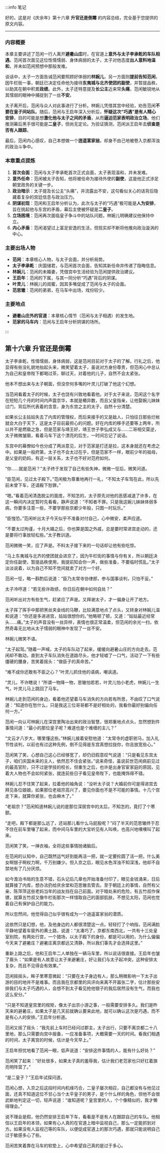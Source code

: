 :::info 笔记

好的，这是对《庆余年》第十六章 **升官还是倒霉** 的内容总结，完全基于您提供的原文内容。

---

### **内容概要**

本章主要讲述了范闲一行人离开**避暑山庄**时，在官道上**意外与太子李承乾的车队相遇**。范闲首次面见这位性情懦弱、身体病弱的太子，太子对他态度**出人意料地温和**，并未如范闲预想中那般发难。

谈话中，太子一方面告诫范闲要照顾好体弱的**林婉儿**，另一方面则**提前告知范闲**，因牛栏街一事，朝廷已决定任命他为接待**东夷城与北齐使团的副使**，并暂提品秩，以助其在朝中积累**政绩**。此外，太子还特意提及**长公主**近来常**头痛**，范闲敏锐地从其懦弱的眼神中捕捉到了一丝**不安**。

太子离开后，范闲与众人对此事进行了分析。林婉儿凭借其宫中经验，劝告范闲**不要在皇子间站队**。随后，范闲与王启年深入分析后，**怀疑这次“巧遇”是有人精心安排**，目的可能是想**激化他与太子之间的矛盾**，从而**逼迫范家表明政治立场**。他们推测幕后黑手很可能是**二皇子**，但尚无定论。为验证猜测，范闲派王启年去**侦查是否有人跟踪**。

最后，范闲内心感叹，自己本想做一个**逍遥富家翁**，却身不由己地被卷入京都浑浊的政治斗争中。

### **本章重点提炼**

1.  **首次会面**：范闲与太子李承乾首次正式会面，太子表现温和，并未发难。
2.  **意外任命**：范闲被太子告知，他将被任命为接待外使的**副使**，这是他正式涉足朝堂政务的关键一步。
3.  **政治暗示**：太子提及长公主“头痛”，并流露出不安，这句看似关心的话背后隐藏着复杂的宫廷信息与政治压力。
4.  **阴谋初现**：范闲和王启年分析认为，此次与太子的“巧遇”极可能是**人为安排**，旨在挑起他与东宫的矛盾，幕后主使被怀疑是**二皇子**。
5.  **立场困境**：范闲再次面临皇子争斗中的站队问题，林婉儿明确建议他保持中立。
6.  **内心矛盾**：范闲渴望过上富足安逸的生活，但现实却不断将他推向政治漩涡的中心。

### **主要出场人物**

*   **范闲**：本章核心人物，与太子会面，并分析局势。
*   **太子李承乾**：庆国储君，与范闲首次会面，告知其新任命并传递了隐晦信息。
*   **林婉儿**：范闲的未婚妻，凭借宫中生活经验为范闲提供政治建议。
*   **王启年**：范闲的下属，与其一同分析“巧遇”背后的阴谋。
*   **叶灵儿**：林婉儿的闺蜜，因其多嘴促成了范闲与太子的会面。
*   **范思辙**：范闲的弟弟，在马车中出场，戏份较少。

### **主要地点**

*   **避暑山庄外的官道**：本章核心情节（范闲与太子相遇）的发生地。
*   **范家的马车内**：范闲与王启年分析阴谋的场所。

:::

## 第十六章 **升官还是倒霉**

太子李承乾，性情懦弱，身体病弱，这是范闲目前对于太子的了解。行礼之后，他显得有些没礼貌地抬起头来，微笑望着太子，虽说对方身份尊贵，但范闲心中总认为自己和皇帝陛下都喝过茶，聊过天，对着他的儿子，自然不会太紧张。

他本不想出来与太子朝面，但没奈何多嘴的叶灵儿打破了他这个幻想。

当范闲看着太子的时候，太子也饶有兴致地看着他。对于太子来说，范闲这个名字在短短几个月的时间内声震京华，本就是樁异数，而且父皇指亲，让他娶婉儿妹妹过门，背后所代表着的含意，身为东宫之主的太子，自然十分清楚。

如果长公主姑姑失去了内库的管理权，而后来接手的又是敌人，只怕往日那些烂帐就会大白于天下，这是太子目前最担心的问题。好在内库的移手还要等上两年，所以并不是燃眉之急，但是范家与靖王好，靖王世子李弘成又与……二哥相交莫逆，太子微微皱眉，看着马车下这个漂亮的后生，一时间忘记了说话。

东宫中的幕僚如今也分成了两派意见，对于范家是打还是拉，这本身就还在考虑之中。如果是一般府第，太子也不会太过在乎，但是范家不一样，眼前少年的祖母，是父皇的奶妈，有这一层关系，太子也不好对范府如何。

“你……就是范闲？”太子终于发现了自己有些失神，微微一怔后，微笑问道。

“臣范闲，见过太子殿下。”范闲极为尊重地再行一礼，“不知太子车驾在此，所以先前未曾下车，还请殿下恕罪。”

“嗯。”看着范闲清逸脱尘的面庞，不知怎的，太子原先对他的恶感减退了许多，在这一瞬间内决定暂时先看看，静声说道：“不知者不罪。只是我这婉儿妹妹体弱多病，你要多注意一些，不要学那些京都少年般，只图一时玩乐。”

“臣惶恐。”范闲听出太子今天似乎不准备对付自己，心中微安，柔声应道。

“不要太过拘谨，十月大婚之后，你也算是国之外戚，总是要时常进宫走动的，还是要将行事放轻松些。”太子教训道。

范闲微微一笑，应了声是。不料太子接下来的一句话却让他有些吃惊。

“马上东夷城与北齐的使团就会进京了，因为牛栏街的事情与你有关，所以朝廷决定你任副使，暂提品秩使用，我提前知会你一声，做些准备，不要临时慌乱。”太子淡淡说着，以为自己不知不觉间就卖了对方一个好。

范闲一怔，略一斟酌后说道：“臣乃太常寺协律郎，参与国事谈判，只怕不妥。”

太子冷哼道：“若无些许政绩，你日后在朝中如何自处？”

范闲听出对方有些生气，赶紧应了声是。又拜谢太子，才一偏身让开了地方。

太子挥了挥手中那把黑丝夹金线的马鞭，比较满意地点了点头，又转身对林婉儿温和说道：“你还是多进进宫，姑姑很想你的。”他略顿了顿，又道：“姑姑最近经常头……痛。”太子的声音没有一丝异样，表情也很正常温柔，但范闲的余光一扫，依然奇毒无比地从太子懦弱的眼神中发现了一丝不安。

林婉儿微笑不语。

“太子起驾。”随着一声喊，太子的车队动了起来，缓缓向避暑山庄的方向走去。范闲却不敢动，直到太子车队消失在道路尽头，他才轻嘘了一口气，活动了一下有些僵硬的腰身，苦笑着摇头：“做臣子的真命苦。”

“难不成你还敢有不臣之心？”叶灵儿抓住他的语病，嘲讽道。

“灵儿，不许瞎说！”所谓一物降一物，思辙怕若若，叶灵儿怕小老虎，林婉儿一生气，叶灵儿马上跳回了马车。

林婉儿走到范闲的身边，看着他还望着马车消失的方向若有所思，不由叹了口气说道：“知道你在愁什么，只是我这三位哥哥都不是好相处的，我看你最好别偏向任何一方。”

范闲一向认可林婉儿在深宫里陶冶出来的政治智慧，很郑重地点点头，忽然想到件事情问道：“最小的那位皇子呢？难道也是个难缠的主儿？”

“文云才八岁大，哪里懂这些。”林婉儿接着安慰他道：“太常寺的虚职驸马，加入礼节性谈判，以前也有过这种先例，倒不见得是东宫真想拉拢你，你且放宽些心。”

范闲笑了笑，心想自己这心已经够宽了，却仍旧假意叹气说道：“只是看见东宫太子，咱们庆国未来的主人，依然忍不住会紧张。”说来奇怪，虽说前世范闲病前见过的最高官阶，只不过是学技的校长，但重生之后，也许是出身官宦家庭的原因，见着大人物也不会如何紧张，就连前些日子看见皇帝陛下，也能掩饰得不错。

林婉儿忍不住笑了起来，拉着他的袖角说：“没听太子说？大婚前你可是得进宫去拜见各位娘娘，如果那位老祖宗高兴了，要见你面也不是不可能的事情。十几个宫走下来，就算你紧张，也会麻木了。”

“老祖宗？”范闲知道林婉儿说的是那位深居宫中的太后，不知怎的，竟打了个寒颤。

“走吧，殿下都是那么远了，还站那儿看什么马屁股呢？”闷了半天的范思辙终于忍不住在前车里嚷了起来，而中间马车里的大宝听见有人叫唤，也高兴地噢噢叫了起来。

范闲笑了笑，一掸衣袖，全将这些事情抛诸脑后。

在范闲的认知中，自己既然运气好到能再活一把，就一定要抡圆了活一把，什么美女啊银子啊权力啊，千万别嫌少。但入京之后，眼见水色浑浊不知深浅，他却不自禁地有了几分厌烦。

如今澹泊书局的生意不错，石头记后几章也开始准备付印了，眼见金钱涌来，日后就算接了内库，想办法扔给庆余堂和范思辙去管去。至于朝廷上的事情，自然有父亲、陈萍萍这些老妈当年的战友挡在自己前面。对于暗处来的危险，有五竹叔作保镖，就算五竹叔又像牛栏街那次一样惜取自己的面部肌肤，不想见太阳，范闲也觉着自己有保护自己的能力。

所以忽然间，他觉得自己似乎很有成为一个逍遥富家翁的潜质。

这依然只是幻想，他，及他身边的人都很清楚这一点。轻轻打了个响指，范闲满脸平静地望着车窗外的黄土路，说道：“太凑巧了，京都东南西北，一共有十三处皇室别院，有两处行宫，一个猎场，以太子殿下的身份，都是可以用的，为什么偏偏今天来了避暑庄？避暑庄离京都远又清静，所以我们事先才会选择这里。”

重新上路之后，他和王启年二人单独在一辆马车里，所以说话很直接。王启年也皱了眉头：“如果是有人故意让太子来避暑庄，好让我们与太子起冲突，这种安排太复杂，而且不见得会有效果。”

范闲摇摇头，眸子里寒意微起：“只要在太子身边有人，那么稍微影响一下太子出游的目的地并不是难事。而且我在京都里的风评向来离不开嚣张二字，估计那些安排我们与太子巧遇的人，会想不到太子看见抢他银子的我后居然没有生气，而我也这么安分。”

“只是不知道皇宫里的规矩，像太子出京小游之事，一般需要安排多久。我们是昨天来的避暑庄，如果太子是几天前就确认要来此地，就可以确认这次是巧遇，而不是有心人的安排。”王启年分析道。

范闲又摇了摇头：“我先前上车时已经问过郡主，太子出行，只要不离京都二十八里地，那么只需要向宫中报备，一应准备事项，大概需要一天的时间。看我们相遇的时间，太子离宫的时候，估计是今天早上。”

王启年担忧地看了范闲一眼，低声说道：“安排这件事情的人，能有什么好处？”

范闲笑了起来：“好处很多，如果太子真的羞辱我，估计我们老范家也只好扛着旗亮明阵营了。”

“是二皇子？”王启年试探问道。

范闲心想，入京之后这段时间内机缘巧合，二皇子屡次相召，自己都没有与他见过面，还真不知道这位不甘心当个太平皇子的男子，是个什么样的角色，但他不会很武断地判定这一切，轻声说道：“谁知道呢？皇宫里的人，个个像精似的，我才懒得理会。”

说不理会是假，他仍然安排王启年下车，看看是不是有人在跟踪自己的车队。他相信以王启年的本领，如果有心人真的在官道上暗中监视自己，那么一定能抓到对方。如果没有人监视己等的车队，以便促成官道上的那次巧遇，那就只能说明自己过于敏感多心了些。

范闲苦笑着靠在马车的软垫上，心中希望自己真的是过于多心。

